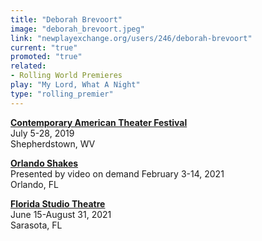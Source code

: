 ```yaml
---
title: "Deborah Brevoort"
image: "deborah_brevoort.jpeg"
link: "newplayexchange.org/users/246/deborah-brevoort"
current: "true"
promoted: "true"
related:
- Rolling World Premieres
play: "My Lord, What A Night"
type: "rolling_premier"
---
```


[**Contemporary American Theater Festival**](https://catf.org/my-lord-what-a-night-by-deborah-brevoort/)\
July 5-28, 2019\
Shepherdstown, WV

[**Orlando Shakes**](https://www.orlandoshakes.org/show/my-lord-what-a-night/)\
Presented by video on demand February 3-14, 2021\
Orlando, FL

[**Florida Studio Theatre**](https://www.floridastudiotheatre.org/my-lord-what-night)\
June 15-August 31, 2021\
Sarasota, FL
